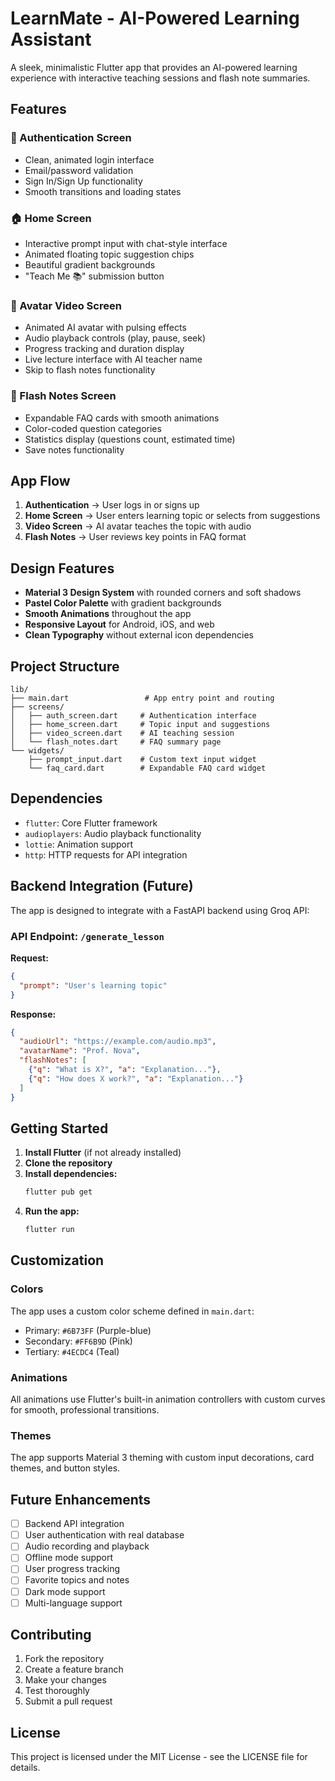# LearnMate - AI-Powered Learning Assistant

A sleek, minimalistic Flutter app that provides an AI-powered learning experience with interactive teaching sessions and flash note summaries.

## Features

### 🔐 Authentication Screen
- Clean, animated login interface
- Email/password validation
- Sign In/Sign Up functionality
- Smooth transitions and loading states

### 🏠 Home Screen
- Interactive prompt input with chat-style interface
- Animated floating topic suggestion chips
- Beautiful gradient backgrounds
- "Teach Me 📚" submission button

### 🎥 Avatar Video Screen
- Animated AI avatar with pulsing effects
- Audio playback controls (play, pause, seek)
- Progress tracking and duration display
- Live lecture interface with AI teacher name
- Skip to flash notes functionality

### 📝 Flash Notes Screen
- Expandable FAQ cards with smooth animations
- Color-coded question categories
- Statistics display (questions count, estimated time)
- Save notes functionality

## App Flow

1. **Authentication** → User logs in or signs up
2. **Home Screen** → User enters learning topic or selects from suggestions
3. **Video Screen** → AI avatar teaches the topic with audio
4. **Flash Notes** → User reviews key points in FAQ format

## Design Features

- **Material 3 Design System** with rounded corners and soft shadows
- **Pastel Color Palette** with gradient backgrounds
- **Smooth Animations** throughout the app
- **Responsive Layout** for Android, iOS, and web
- **Clean Typography** without external icon dependencies

## Project Structure

```
lib/
├── main.dart                 # App entry point and routing
├── screens/
│   ├── auth_screen.dart     # Authentication interface
│   ├── home_screen.dart     # Topic input and suggestions
│   ├── video_screen.dart    # AI teaching session
│   └── flash_notes.dart     # FAQ summary page
└── widgets/
    ├── prompt_input.dart    # Custom text input widget
    └── faq_card.dart        # Expandable FAQ card widget
```

## Dependencies

- `flutter`: Core Flutter framework
- `audioplayers`: Audio playback functionality
- `lottie`: Animation support
- `http`: HTTP requests for API integration

## Backend Integration (Future)

The app is designed to integrate with a FastAPI backend using Groq API:

### API Endpoint: `/generate_lesson`
**Request:**
```json
{
  "prompt": "User's learning topic"
}
```

**Response:**
```json
{
  "audioUrl": "https://example.com/audio.mp3",
  "avatarName": "Prof. Nova",
  "flashNotes": [
    {"q": "What is X?", "a": "Explanation..."},
    {"q": "How does X work?", "a": "Explanation..."}
  ]
}
```

## Getting Started

1. **Install Flutter** (if not already installed)
2. **Clone the repository**
3. **Install dependencies:**
   ```bash
   flutter pub get
   ```
4. **Run the app:**
   ```bash
   flutter run
   ```

## Customization

### Colors
The app uses a custom color scheme defined in `main.dart`:
- Primary: `#6B73FF` (Purple-blue)
- Secondary: `#FF6B9D` (Pink)
- Tertiary: `#4ECDC4` (Teal)

### Animations
All animations use Flutter's built-in animation controllers with custom curves for smooth, professional transitions.

### Themes
The app supports Material 3 theming with custom input decorations, card themes, and button styles.

## Future Enhancements

- [ ] Backend API integration
- [ ] User authentication with real database
- [ ] Audio recording and playback
- [ ] Offline mode support
- [ ] User progress tracking
- [ ] Favorite topics and notes
- [ ] Dark mode support
- [ ] Multi-language support

## Contributing

1. Fork the repository
2. Create a feature branch
3. Make your changes
4. Test thoroughly
5. Submit a pull request

## License

This project is licensed under the MIT License - see the LICENSE file for details.



